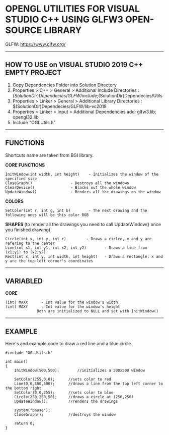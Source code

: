 

# **OPENGL UTILITIES FOR VISUAL STUDIO C++ USING GLFW3 OPEN-SOURCE LIBRARY**

GLFW: https://www.glfw.org/

-----------------------------------------------------------------------------------------------

## HOW TO USE on VISUAL STUDIO 2019 C++ EMPTY PROJECT

1. Copy Dependencies Folder into Solution Directory
2. Properties > C++ > General > Additional Include Directories          : $(SolutionDir)Dependecies/GLFW/include;$(SolutionDir)Dependecies/Utils
3. Properties > Linker > General > Additional Library Directories       : $(SolutionDir)Dependecies/GLFW/lib-vc2019
4. Properties > Linker > Input > Additional Dependencies       	     add: glfw3.lib; opengl32.lib
5. Include "OGLUtils.h"

------------------------------------------------------------------------------------------------

## FUNCTIONS
Shortcuts name are taken from BGI library.

**CORE FUNCTIONS**

	InitWindow(int width, int height)	 - Initializes the window of the specified size
	CloseGraph()				 - Destroys all the windows
	ClearDevice()				 - Blacks out the whole window
	UpdateWindow()				 - Renders all the drawings on the window



**COLORS**

	SetColor(int r, int g, int b)		 - The next drawing and the following ones will be this color RGB



**SHAPES** (to render all the drawings you need to call UpdateWindow() once you finished drawing)

	Circle(int x, int y, int r)			- Draws a cirlce, x and y are refering to the center
	Line(int x1, int y1, int x2, int y2) 		- Draws a line from (x1;y1) to (x2;y2)
	Rect(int x, int y, int width, int height)	- Draws a rectangle, x and y are the top-left corner's coordinates

-------------------------------------------------------------------------------------------------

## VARIABLED

**CORE**

	(int) MAXX 		- Int value for the window's width
	(int) MAXY 		- Int value for the window's height
				  Both are initialized to NULL and set with InitWindow()
-------------------------------------------------------------------------------------------------

## EXAMPLE
Here's and example code to draw a red line and a blue circle


	#include "OGLUtils.h"

	int main()
	{
		InitWindow(500,500);		//initializes a 500x500 window
	
		SetColor(255,0,0);		//sets color to red
		Line(0,0,500,500);		//draws a line from the top left corner to the bottom right
		SetColor(0,0,255);		//sets color to blue
		Circle(250,250,50);		//draws a circle at (250,250) 
		UpdateWindow();			//renders the drawings

		system("pause");
		CloseGraph();			//destroys the window

		return 0;
	}

